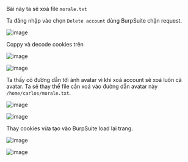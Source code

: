 Bài này ta sẽ xoá file `morale.txt`

Ta đăng nhập vào chọn `Delete account` dùng BurpSuite chặn request.

![image](https://user-images.githubusercontent.com/63194321/133056526-616b2cfa-01ee-4b01-98b1-3b18a543c386.png)

Coppy và decode cookies trên 

![image](https://user-images.githubusercontent.com/63194321/133056584-507772eb-075a-410b-92da-31f47532be6f.png)

![image](https://user-images.githubusercontent.com/63194321/133056619-fc1dcd4e-31c5-458e-ad51-6fbb3eab7a06.png)

Ta thấy có đường dẫn tới ảnh avatar vì khi xoá account sẽ xoá luôn cả avatar. Ta sẽ thay thế file cần xoá vào đường dẫn avatar này `/home/carlos/morale.txt`. 

![image](https://user-images.githubusercontent.com/63194321/133056931-248b37e0-f3a5-4c83-9d94-620c22e136d0.png)

![image](https://user-images.githubusercontent.com/63194321/133056950-6a5ce01a-41d5-4c52-a87c-516007da050e.png)

Thay cookies vừa tạo vào BurpSuite load lại trang. 

![image](https://user-images.githubusercontent.com/63194321/133057252-589ac2bb-73a8-441d-881b-096d27cde3c7.png)

![image](https://user-images.githubusercontent.com/63194321/133057322-e4635067-2fbd-4f85-88bc-055d1ae960aa.png)


